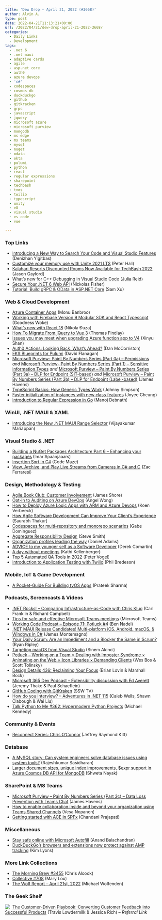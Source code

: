 ```yaml
---
title: 'Dew Drop – April 21, 2022 (#3668)'
author: Alvin A.
type: post
date: 2022-04-21T11:13:21+00:00
url: /2022/04/21/dew-drop-april-21-2022-3668/
categories:
  - Daily Links
  - Development
tags:
  - .net 6
  - .net maui
  - adaptive cards
  - agile
  - asp.net core
  - auth0
  - azure devops
  - 'c#'
  - codespaces
  - cosmos db
  - duckduckgo
  - github
  - gitkracken
  - grpc
  - javascript
  - jquery
  - microsoft azure
  - microsoft purview
  - mongodb
  - ms edge
  - ms teams
  - mysql
  - nuget
  - odata
  - okta
  - pulumi
  - python
  - react
  - regular expressions
  - sharepoint
  - techbash
  - tvos
  - twilio
  - typescript
  - unity
  - v8
  - visual studio
  - vs code
  - vue

---
```

### <a name="top"></a>Top Links

  * <a href="https://devblogs.microsoft.com/visualstudio/introducing-a-new-way-to-search-your-code-and-visual-studio-features/?WT.mc_id=DOP-MVP-4025064" target="_blank" rel="noopener">Introducing a New Way to Search Your Code and Visual Studio Features</a> (Denizhan Yigitbas)
  * <a href="https://blog.unity.com/technology/customize-your-memory-use-with-unity-2021-lts" target="_blank" rel="noopener">Customize your memory use with Unity 2021 LTS</a> (Peter Hall)
  * <a href="https://www.jasongaylord.com/blog/2022/04/20/techbash-2022-kalahari-discounted-rooms" target="_blank" rel="noopener">Kalahari Resorts Discounted Rooms Now Available for TechBash 2022</a> (Jason Gaylord)
  * <a href="https://devblogs.microsoft.com/cppblog/whats-new-for-c-debugging-in-visual-studio-code/?WT.mc_id=DOP-MVP-4025064" target="_blank" rel="noopener">What’s new for C++ Debugging in Visual Studio Code</a> (Julia Reid)
  * <a href="https://developer.okta.com/blog/2022/04/20/dotnet-6-web-api" target="_blank" rel="noopener">Secure Your .NET 6 Web API</a> (Nickolas Fisher)
  * <a href="https://devblogs.microsoft.com/odata/tutorial-build-grpc-odata-in-asp-net-core/?WT.mc_id=DOP-MVP-4025064" target="_blank" rel="noopener">Tutorial: Build gRPC & OData in ASP.NET Core</a> (Sam Xu)



### <a name="web"></a>Web & Cloud Development

  * <a href="https://devblogs.microsoft.com/premier-developer/azure-container-apps/?WT.mc_id=DOP-MVP-4025064" target="_blank" rel="noopener">Azure Container Apps</a> (Monu Banbroo)
  * <a href="https://www.red-gate.com/simple-talk/development/working-with-firebase-version-9-modular-sdk-and-react-typescript/" target="_blank" rel="noopener">Working with Firebase Version 9 Modular SDK and React Typescript</a> (Goodness Woke)
  * <a href="https://dev.to/appsignal/whats-new-with-react-18-3pnm" target="_blank" rel="noopener">What&#8217;s new with React 18</a> (Nikola Đuza)
  * <a href="https://www.telerik.com/blogs/how-to-migrate-jquery-vue-3" target="_blank" rel="noopener">How To Migrate From jQuery to Vue 3</a> (Thomas Findlay)
  * <a href="https://techcommunity.microsoft.com/t5/apps-on-azure-blog/issues-you-may-meet-when-upgrading-azure-function-app-to-v4/ba-p/3288983?WT.mc_id=DOP-MVP-4025064" target="_blank" rel="noopener">Issues you may meet when upgrading Azure function app to V4</a> (Xinyu Shan)
  * <a href="https://auth0.com/blog/auth0-actions-looking-back-whats-ahead/" target="_blank" rel="noopener">Auth0 Actions: Looking Back, What’s Ahead?</a> (Dan McCorriston)
  * <a href="https://www.pulumi.com/blog/eks-blueprints-for-pulumi/" target="_blank" rel="noopener">EKS Blueprints for Pulumi</a> (David Flanagan)
  * <a href="https://techcommunity.microsoft.com/t5/healthcare-and-life-sciences/microsoft-purview-paint-by-numbers-series-part-0a-permissions/ba-p/3290586?WT.mc_id=DOP-MVP-4025064" target="_blank" rel="noopener">Microsoft Purview- Paint By Numbers Series (Part 0a) &#8211; Permissions</a> _and_ <a href="https://techcommunity.microsoft.com/t5/healthcare-and-life-sciences/microsoft-purview-paint-by-numbers-series-part-1-sensitive/ba-p/3290603?WT.mc_id=DOP-MVP-4025064" target="_blank" rel="noopener">Microsoft Purview- Paint By Numbers Series (Part 1) &#8211; Sensitive Information Types</a> _and_ <a href="https://techcommunity.microsoft.com/t5/healthcare-and-life-sciences/microsoft-purview-paint-by-numbers-series-part-3a-dlp-for/ba-p/3267254?WT.mc_id=DOP-MVP-4025064" target="_blank" rel="noopener">Microsoft Purview &#8211; Paint By Numbers Series (Part 3a) – DLP for Endpoint (SIT-based)</a> _and_ <a href="https://techcommunity.microsoft.com/t5/healthcare-and-life-sciences/microsoft-purview-paint-by-numbers-series-part-3b-dlp-for/ba-p/3267247?WT.mc_id=DOP-MVP-4025064" target="_blank" rel="noopener">Microsoft Purview &#8211; Paint By Numbers Series (Part 3b) – DLP for Endpoint (Label-based)</a> (James Havens)
  * <a href="https://dzone.com/articles/typescript-basics-how-generic-types-work" target="_blank" rel="noopener">TypeScript Basics: How Generic Types Work</a> (Johnny Simpson)
  * <a href="https://v8.dev/blog/faster-class-features" target="_blank" rel="noopener">Faster initialization of instances with new class features</a> (Joyee Cheung)
  * <a href="https://www.developer.com/languages/regular-expression-go/" target="_blank" rel="noopener">Introduction to Regular Expression in Go</a> (Manoj Debnath)



### <a name="silverlight"></a>WinUI, .NET MAUI & XAML

  * <a href="https://www.syncfusion.com/blogs/post/introducing-the-new-net-maui-range-selector.aspx" target="_blank" rel="noopener">Introducing the New .NET MAUI Range Selector</a> (Vijayakumar Mariappan)



### <a name="dotnet"></a>Visual Studio & .NET

  * <a href="https://imar.spaanjaars.com/633/building-a-nuget-packages-architecture-part-6-enhancing-your-packages" target="_blank" rel="noopener">Building a NuGet Packages Architecture Part 6 &#8211; Enhancing your packages</a> (Imar Spaanjaaars)
  * <a href="https://code-maze.com/insertion-sort-csharp/" target="_blank" rel="noopener">Insertion Sort in C#</a> (Code Maze)
  * <a href="https://www.leadtools.com/blog/multimedia-imaging/scan-crop-documents-mobile-xamarin-camera-control/" target="_blank" rel="noopener">View, Archive, and Play Live Streams from Cameras in C# and C</a> (Zac Ferraresi)



### <a name="design"></a>Design, Methodology & Testing

  * <a href="https://www.jamesshore.com/v2/books/aoad2/book_club/customer_involvement" target="_blank" rel="noopener">Agile Book Club: Customer Involvement</a> (James Shore)
  * <a href="https://devblogs.microsoft.com/devops/opt-in-to-auditing-on-azure-devops/?WT.mc_id=DOP-MVP-4025064" target="_blank" rel="noopener">Opt-in to Auditing on Azure DevOps</a> (Angel Wong)
  * <a href="https://www.sqlservercentral.com/blogs/how-to-deploy-azure-logic-apps-with-arm-and-azure-devops" target="_blank" rel="noopener">How to Deploy Azure Logic Apps with ARM and Azure Devops</a> (Koen Verbeeck)
  * <a href="https://stackify.com/how-agile-software-development-can-improve-your-clients-experience/" target="_blank" rel="noopener">How Agile Software Development Can Improve Your Client’s Experience</a> (Saurabh Thakur)
  * <a href="https://github.blog/2022-04-20-codespaces-multi-repository-monorepo-scenarios/" target="_blank" rel="noopener">Codespaces for multi-repository and monorepo scenarios</a> (Gabe Dominguez)
  * <a href="https://ardalis.com/aggregate-responsibility-design/" target="_blank" rel="noopener">Aggregate Responsibility Design</a> (Steve Smith)
  * <a href="https://github.blog/2022-04-20-organization-profiles-leading-the-way/" target="_blank" rel="noopener">Organization profiles leading the way</a> (Daniel Adams)
  * <a href="https://codeopinion.com/advice-to-my-younger-self-as-a-software-developer/" target="_blank" rel="noopener">ADVICE to my younger self as a Software Developer</a> (Derek Comartin)
  * <a href="https://www.red-gate.com/simple-talk/opinion/editorials/a-day-without-meetings/" target="_blank" rel="noopener">A day without meetings</a> (Kathi Kellenberger)
  * <a href="https://www.telerik.com/blogs/top-5-automated-qa-tools" target="_blank" rel="noopener">Top 5 Automated QA Tools in 2022</a> (Peter Vogel)
  * <a href="https://www.twilio.com/blog/introduction-to-application-testing-with-twilio" target="_blank" rel="noopener">Introduction to Application Testing with Twilio</a> (Phil Bredeson)



### <a name="mobile"></a>Mobile, IoT & Game Development

  * <a href="https://simpleprogrammer.com/building-tvos-apps/" target="_blank" rel="noopener">A Pocket-Guide For Building tvOS Apps</a> (Prateek Sharma)



### <a name="podcasts"></a>Podcasts, Screencasts & Videos

  * <a href="http://www.dotnetrocks.com/default.aspx?ShowNum=1790" target="_blank" rel="noopener">.NET Rocks! &#8211; Comparing Infrastructure-as-Code with Chris Klug</a> (Carl Franklin & Richard Campbell)
  * <a href="http://www.youtube.com/watch?v=fdSN1EvQLjk" target="_blank" rel="noopener">Tips for safe and effective Microsoft Teams meetings</a> (Microsoft Teams)
  * <a href="https://www.bennadel.com/blog/4252-working-code-podcast-episode-71-potluck-4.htm" target="_blank" rel="noopener">Working Code Podcast &#8211; Episode 71: Potluck #4</a> (Ben Nadel)
  * <a href="https://www.youtube.com/watch?v=dIjF3bwEmgU" target="_blank" rel="noopener">.NET MAUI Release Candidates! Multi-platform iOS, Android, macOS, & Windows in C#</a> (James Montemagno)
  * <a href="https://ryanripley.com/yds-are-an-impediment-and-a-blocker-the-same-in-scrum/" target="_blank" rel="noopener">Your Daily Scrum: Are an Impediment and a Blocker the Same in Scrum?</a> (Ryan Ripley)
  * <a href="http://www.youtube.com/watch?v=HOLU-32_evQ" target="_blank" rel="noopener">Targeting macOS from Visual Studio</a> (Sinem Akinci)
  * <a href="https://syntax.fm/show/450/potluck-working-on-a-team-dealing-with-imposter-syndrome-animating-on-the-web-icon-libraries-demanding-clients" target="_blank" rel="noopener">Potluck &#8211; Working on a Team × Dealing with Imposter Syndrome × Animating on the Web × Icon Libraries × Demanding Clients</a> (Wes Bos & Scott Tolinsky)
  * <a href="https://designdetails.fm/episodes/5MsLFwAT" target="_blank" rel="noopener">Design Details 436: Reclaiming Your Focus</a> (Brian Lovin & Marshall Bock)
  * <a href="https://www.m365devpodcast.com/e/extensibility-discussion-with-ed-averett/" target="_blank" rel="noopener">Microsoft 365 Dev Podcast &#8211; Extensibility discussion with Ed Averett</a> (Jeremy Thake & Paul Schaeflein)
  * <a href="http://www.youtube.com/watch?v=fQGSG1Hs-rI" target="_blank" rel="noopener">GitHub Coding with GitKraken</a> (SSW TV)
  * <a href="https://adventuresindotnet.com/how-do-you-interview-net-115" target="_blank" rel="noopener">How do you interview? &#8211; Adventures in .NET 115</a> (Caleb Wells, Shawn Clabough & Wai Liu)
  * <a href="https://talkpython.fm/episodes/show/362/hypermodern-python-projects" target="_blank" rel="noopener">Talk Python to Me #362: Hypermodern Python Projects</a> (Michael Kennedy)



### <a name="events"></a>Community & Events

  * <a href="https://techcommunity.microsoft.com/t5/microsoft-mvp-award-program-blog/reconnect-series-chris-o-connor/ba-p/3289324?WT.mc_id=DOP-MVP-4025064" target="_blank" rel="noopener">Reconnect Series: Chris O&#8217;Connor</a> (Jeffrey Raymond Kitt)



### <a name="sql"></a>Database

  * <a href="https://www.red-gate.com/simple-talk/databases/mysql/a-mysql-story-can-system-engineers-solve-database-issues-using-system-tools/" target="_blank" rel="noopener">A MySQL story: Can system engineers solve database issues using system tools?</a> (Rajeshkumar Sasidharan)
  * <a href="https://devblogs.microsoft.com/cosmosdb/larger-document-sizes-unique-index-improvements-expr-support-in-azure-cosmos-db-api-for-mongodb/?WT.mc_id=DOP-MVP-4025064" target="_blank" rel="noopener">Larger document sizes, unique index improvements, $expr support in Azure Cosmos DB API for MongoDB</a> (Shweta Nayak)



### <a name="sp"></a>SharePoint & MS Teams

  * <a href="https://techcommunity.microsoft.com/t5/healthcare-and-life-sciences/microsoft-purview-paint-by-numbers-series-part-3c-data-loss/ba-p/3267287?WT.mc_id=DOP-MVP-4025064" target="_blank" rel="noopener">Microsoft Purview &#8211; Paint By Numbers Series (Part 3c) &#8211; Data Loss Prevention with Teams Chat</a> (James Havens)
  * <a href="https://mymetaverseday.com/2022/04/20/shared-channels-3/" target="_blank" rel="noopener">How to enable collaboration inside and beyond your organization using Teams Shared Channels</a> (Vesa Nopanen)
  * <a href="https://techcommunity.microsoft.com/t5/microsoft-365-pnp-blog/getting-started-with-ace-in-spfx/ba-p/3280615?WT.mc_id=DOP-MVP-4025064" target="_blank" rel="noopener">Getting started with ACE in SPFx</a> (Chandani Prajapati)



### <a name="misc"></a>Miscellaneous

  * <a href="https://blogs.windows.com/windowsexperience/2022/04/20/stay-safe-online-with-microsoft-autofill/?WT.mc_id=WD-MVP-4025064" target="_blank" rel="noopener">Stay safe online with Microsoft Autofill</a> (Anand Balachandran)
  * <a href="https://www.theverge.com/2022/4/20/23033522/duckduckgo-browsers-extensions-amp-google-tracking-privacy" target="_blank" rel="noopener">DuckDuckGo’s browsers and extensions now protect against AMP tracking</a> (Kim Lyons)



### <a name="links"></a>More Link Collections

  * <a href="https://blog.cwa.me.uk/2022/04/21/the-morning-brew-3455/" target="_blank" rel="noopener">The Morning Brew #3455</a> (Chris Alcock)
  * <a href="https://tympanus.net/codrops/collective/collective-708/" target="_blank" rel="noopener">Collective #708</a> (Mary Lou)
  * <a href="https://michael-wolfenden.github.io/2022/04/21/april-21st-2022/" target="_blank" rel="noopener">The Wolf Report &#8211; April 21st, 2022</a> (Michael Wolfenden)



### <a name="shelf"></a>The Geek Shelf

<a href="https://www.amazon.com/dp/149198127X/?tag=amavin-20" target="_blank" rel="noopener"><img decoding="async" align="left" style="margin: 0px 4px 0px 0px; border: 0px currentcolor; border-image: none; float: left; display: inline; background-image: none;" src="https://m.media-amazon.com/images/I/41UqZ-s8wlL._SS135_.jpg" border="0" /></a>&nbsp;<a href="https://www.amazon.com/dp/149198127X/?tag=amavin-20" target="_blank" rel="noopener">The Customer-Driven Playbook: Converting Customer Feedback into Successful Products</a> (Travis Lowdermilk & Jessica Rich) _&#8211; Referral Link_